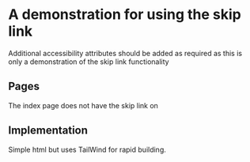 # A demonstration for using the skip link

Additional accessibility attributes should be added as required as this is only a demonstration of the skip link functionality

## Pages

The index page does not have the skip link on

## Implementation

Simple html but uses TailWind for rapid building.
